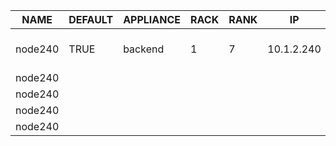 | NAME | DEFAULT | APPLIANCE | RACK | RANK | IP | MAC | INTERFACE | NETWORK | CHANNEL | OPTIONS | VLAN |
| ---- | ------- | --------- | ---- | ---- | -- | --- | --------- | ------- | ------- | ------- | ---- |
| node240 | TRUE | backend | 1 | 7 | 10.1.2.240 |  | bond0 | private |  | bonding-opts="mode=1 primary=em1" |  |
| node240 |  |  |  |  |  | ec:f4:bb:d6:c3:a8 | em1 |  | bond0 |  |  |
| node240 |  |  |  |  |  | ec:f4:bb:d6:c3:a9 | em2 |  | bond0 |  |  |
| node240 |  |  |  |  |  | ec:f4:bb:d6:c3:aa | em3 |  |  |  |  |
| node240 |  |  |  |  |  | ec:f4:bb:d6:c3:ab | em4 |  |  |  |  |
